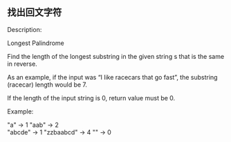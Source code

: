 ## 找出回文字符
Description:

Longest Palindrome

Find the length of the longest substring in the given string s that is the same in reverse.

As an example, if the input was “I like racecars that go fast”, the substring (racecar) length would be 7.

If the length of the input string is 0, return value must be 0.

Example:

"a" -> 1 
"aab" -> 2  
"abcde" -> 1
"zzbaabcd" -> 4
"" -> 0
